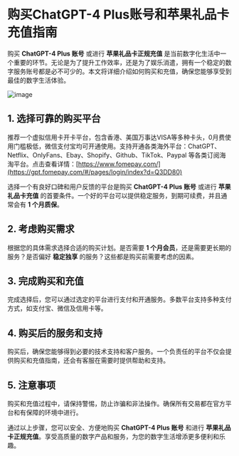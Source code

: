 # 购买ChatGPT-4 Plus账号和苹果礼品卡充值指南

购买 **ChatGPT-4 Plus 账号** 或进行 **苹果礼品卡正规充值** 是当前数字化生活中一个重要的环节。无论是为了提升工作效率，还是为了娱乐消遣，拥有一个稳定的数字服务账号都是必不可少的。本文将详细介绍如何购买和充值，确保您能够享受到最佳的数字生活体验。

![image](https://github.com/miskells211/relzc/assets/169868467/6b0ece3f-bba2-4e43-939a-69101dabff64)

## 1. 选择可靠的购买平台

推荐一个虚拟信用卡开卡平台，包含香港、美国万事达VISA等多种卡头，0月费使用门槛极低，微信支付宝均可开通使用。支持开通各类海外平台：ChatGPT、Netflix、OnlyFans、Ebay、Shopify、Github、TikTok、Paypal 等各类订阅海淘平台。点击查看详情：[https://www.fomepay.com/](https://gpt.fomepay.com/#/pages/login/index?d=Q3DD80) 

选择一个有良好口碑和用户反馈的平台是购买 **ChatGPT-4 Plus 账号** 或进行 **苹果礼品卡充值** 的首要条件。一个好的平台可以提供稳定服务，到期可续费，并且通常会有 **1 个月质保**。

## 2. 考虑购买需求

根据您的具体需求选择合适的购买计划。是否需要 **1 个月会员**，还是需要更长期的服务？是否偏好 **稳定独享** 的服务？这些都是购买前需要考虑的因素。

## 3. 完成购买和充值

完成选择后，您可以通过选定的平台进行支付和开通服务。多数平台支持多种支付方式，如支付宝、微信及信用卡等。

## 4. 购买后的服务和支持

购买后，确保您能够得到必要的技术支持和客户服务。一个负责任的平台不仅会提供购买和充值指南，还会有客服在需要时提供帮助和支持。

## 5. 注意事项

购买和充值过程中，请保持警惕，防止诈骗和非法操作。确保所有交易都在官方平台和有保障的环境中进行。

通过以上步骤，您可以安全、方便地购买 **ChatGPT-4 Plus 账号** 和进行 **苹果礼品卡正规充值**。享受高质量的数字产品和服务，为您的数字生活增添更多便利和乐趣。
